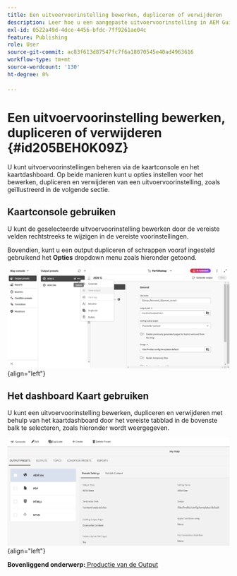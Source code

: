 ```yaml
---
title: Een uitvoervoorinstelling bewerken, dupliceren of verwijderen
description: Leer hoe u een aangepaste uitvoervoorinstelling in AEM Guides maakt, bewerkt, dupliceert en verwijdert.
exl-id: 0522a49d-4dce-4456-bfdc-7ff9261ae04c
feature: Publishing
role: User
source-git-commit: ac83f613d87547fc7f6a18070545e40ad4963616
workflow-type: tm+mt
source-wordcount: '130'
ht-degree: 0%

---
```


# Een uitvoervoorinstelling bewerken, dupliceren of verwijderen {#id205BEH0K09Z}

U kunt uitvoervoorinstellingen beheren via de kaartconsole en het kaartdashboard. Op beide manieren kunt u opties instellen voor het bewerken, dupliceren en verwijderen van een uitvoervoorinstelling, zoals geïllustreerd in de volgende sectie.

## Kaartconsole gebruiken

U kunt de geselecteerde uitvoervoorinstelling bewerken door de vereiste velden rechtstreeks te wijzigen in de vereiste voorinstellingen.

Bovendien, kunt u een output dupliceren of schrappen vooraf ingesteld gebruikend het **Opties** dropdown menu zoals hieronder getoond.


![](images/delete-preset-map-console.png){align="left"}


## Het dashboard Kaart gebruiken

U kunt een uitvoervoorinstelling bewerken, dupliceren en verwijderen met behulp van het kaartdashboard door het vereiste tabblad in de bovenste balk te selecteren, zoals hieronder wordt weergegeven.

![](images/create-new-preset-map-dashboard-new.png){align="left"}



**Bovenliggend onderwerp:**[ Productie van de Output ](generate-output.md)
